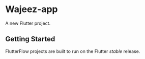 # Wajeez-app

A new Flutter project.

## Getting Started

FlutterFlow projects are built to run on the Flutter _stable_ release.

